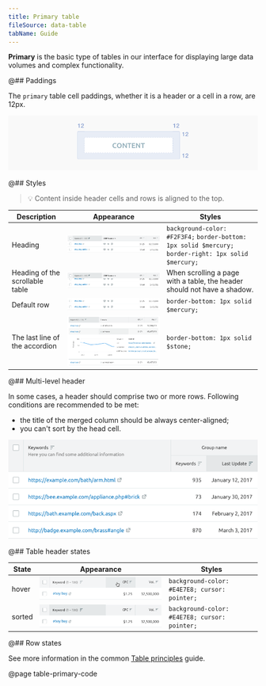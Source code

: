 ```yaml
---
title: Primary table
fileSource: data-table
tabName: Guide
---
```


**Primary** is the basic type of tables in our interface for displaying large data volumes and complex functionality.

@## Paddings

The `primary` table cell paddings, whether it is a header or a cell in a row, are 12px.

![primary scheme](static/primary-scheme.png)

@## Styles

> 💡 Content inside header cells and rows is aligned to the top.

| Description                     | Appearance                                 | Styles                                                                                              |
| ------------------------------- | ------------------------------------------ | --------------------------------------------------------------------------------------------------- |
| Heading                         | ![th styles](static/th-styles.png)         | `background-color: #F2F3F4;` `border-bottom: 1px solid $mercury; border-right: 1px solid $mercury;` |
| Heading of the scrollable table | ![th styles](static/th-styles-scroll.png)  | When scrolling a page with a table, the header should not have a shadow.                            |
| Default row                     | ![td default](static/td-default.png)       | `border-bottom: 1px solid $mercury;`                                                                |
| The last line of the accordion  | ![table accordion](static/accordion-3.png) | `border-bottom: 1px solid $stone;`                                                                  |

@## Multi-level header

In some cases, a header should comprise two or more rows. Following conditions are recommended to be met:

- the title of the merged column should be always center-aligned;
- you can't sort by the head cell.

![table head example](static/two-row-head.png)

@## Table header states

| State  | Appearance                         | Styles                                        |
| ------ | ---------------------------------- | --------------------------------------------- |
| hover  | ![th hover](static/th-hover.png)   | `background-color: #E4E7E8; cursor: pointer;` |
| sorted | ![th sorted](static/th-sorted.png) | `background-color: #E4E7E8; cursor: pointer;` |

@## Row states

See more information in the common [Table principles](/table-group/table/#a1c3dd) guide.

@page table-primary-code
